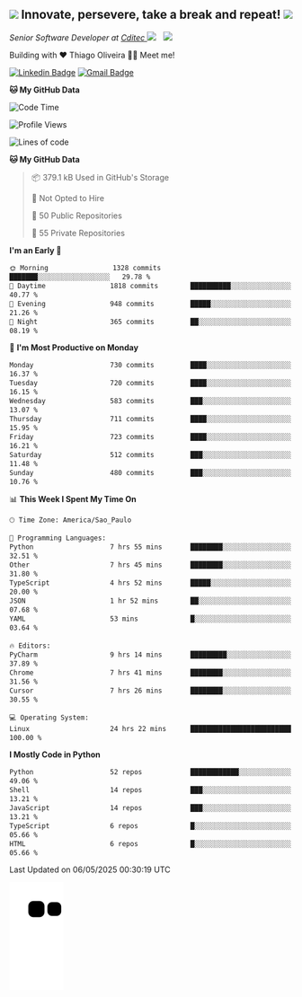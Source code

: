 <h2><img src="https://emojis.slackmojis.com/emojis/images/1531849430/4246/blob-sunglasses.gif?1531849430" width="30"/> Innovate, persevere, take a break and repeat! <img src="https://media.giphy.com/media/12oufCB0MyZ1Go/giphy.gif" width="50"></h2>
<img align='right' src="https://media.giphy.com/media/M9gbBd9nbDrOTu1Mqx/giphy.gif" width="230">
<p><em>Senior Software Developer at <a href="https://www.cditec.com.br/">Cditec
</a><img src="https://media.giphy.com/media/WUlplcMpOCEmTGBtBW/giphy.gif" width="30"> 
</em></p>



Building with ❤️ Thiago Oliveira 👋🏽 Meet me!

[![Linkedin Badge](https://img.shields.io/badge/-Thiago-blue?style=flat-square&logo=Linkedin&logoColor=white&link=https://www.linkedin.com/in/tgmarinho/)](https://www.linkedin.com/in/thiagoceconelo/) 
[![Gmail Badge](https://img.shields.io/badge/-thiceconelo@gmail.com-c14438?style=flat-square&logo=Gmail&logoColor=white&link=mailto:thiceconelo@gmail.com)](mailto:thiceconelo@gmail.com)

</em></p>

<!-- <span style="height ">
![Anurag's GitHub stats](https://github-readme-stats.vercel.app/api?username=arthurspk&show_icons=true&theme=tokyonight)
</span> -->

**🐱 My GitHub Data** 
<!--START_SECTION:waka-->
![Code Time](http://img.shields.io/badge/Code%20Time-3%2C091%20hrs%2057%20mins-blue)

![Profile Views](http://img.shields.io/badge/Profile%20Views-0-blue)

![Lines of code](https://img.shields.io/badge/From%20Hello%20World%20I%27ve%20Written-6.3%20million%20lines%20of%20code-blue)

**🐱 My GitHub Data** 

> 📦 379.1 kB Used in GitHub's Storage 
 > 
> 🚫 Not Opted to Hire
 > 
> 📜 50 Public Repositories 
 > 
> 🔑 55 Private Repositories 
 > 
**I'm an Early 🐤** 

```text
🌞 Morning                1328 commits        ███████░░░░░░░░░░░░░░░░░░   29.78 % 
🌆 Daytime                1818 commits        ██████████░░░░░░░░░░░░░░░   40.77 % 
🌃 Evening                948 commits         █████░░░░░░░░░░░░░░░░░░░░   21.26 % 
🌙 Night                  365 commits         ██░░░░░░░░░░░░░░░░░░░░░░░   08.19 % 
```
📅 **I'm Most Productive on Monday** 

```text
Monday                   730 commits         ████░░░░░░░░░░░░░░░░░░░░░   16.37 % 
Tuesday                  720 commits         ████░░░░░░░░░░░░░░░░░░░░░   16.15 % 
Wednesday                583 commits         ███░░░░░░░░░░░░░░░░░░░░░░   13.07 % 
Thursday                 711 commits         ████░░░░░░░░░░░░░░░░░░░░░   15.95 % 
Friday                   723 commits         ████░░░░░░░░░░░░░░░░░░░░░   16.21 % 
Saturday                 512 commits         ███░░░░░░░░░░░░░░░░░░░░░░   11.48 % 
Sunday                   480 commits         ███░░░░░░░░░░░░░░░░░░░░░░   10.76 % 
```


📊 **This Week I Spent My Time On** 

```text
🕑︎ Time Zone: America/Sao_Paulo

💬 Programming Languages: 
Python                   7 hrs 55 mins       ████████░░░░░░░░░░░░░░░░░   32.51 % 
Other                    7 hrs 45 mins       ████████░░░░░░░░░░░░░░░░░   31.80 % 
TypeScript               4 hrs 52 mins       █████░░░░░░░░░░░░░░░░░░░░   20.00 % 
JSON                     1 hr 52 mins        ██░░░░░░░░░░░░░░░░░░░░░░░   07.68 % 
YAML                     53 mins             █░░░░░░░░░░░░░░░░░░░░░░░░   03.64 % 

🔥 Editors: 
PyCharm                  9 hrs 14 mins       █████████░░░░░░░░░░░░░░░░   37.89 % 
Chrome                   7 hrs 41 mins       ████████░░░░░░░░░░░░░░░░░   31.56 % 
Cursor                   7 hrs 26 mins       ████████░░░░░░░░░░░░░░░░░   30.55 % 

💻 Operating System: 
Linux                    24 hrs 22 mins      █████████████████████████   100.00 % 
```

**I Mostly Code in Python** 

```text
Python                   52 repos            ████████████░░░░░░░░░░░░░   49.06 % 
Shell                    14 repos            ███░░░░░░░░░░░░░░░░░░░░░░   13.21 % 
JavaScript               14 repos            ███░░░░░░░░░░░░░░░░░░░░░░   13.21 % 
TypeScript               6 repos             █░░░░░░░░░░░░░░░░░░░░░░░░   05.66 % 
HTML                     6 repos             █░░░░░░░░░░░░░░░░░░░░░░░░   05.66 % 
```




 Last Updated on 06/05/2025 00:30:19 UTC
<!--END_SECTION:waka-->

![Snake animation](https://github.com/rafaballerini/rafaballerini/blob/output/github-contribution-grid-snake.svg)


<!---
ceconelo/ceconelo is a ✨ special ✨ repository because its `README.md` (this file) appears on your GitHub profile.
You can click the Preview link to take a look at your changes.
--->

